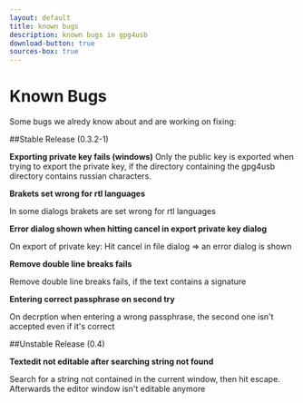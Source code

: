 ```yaml
---
layout: default
title: known bugs
description: known bugs in gpg4usb
download-button: true
sources-box: true
---
```


# Known Bugs

Some bugs we alredy know about and are working on fixing:

##Stable Release (0.3.2-1)

**Exporting private key fails (windows)**
Only the public key is exported when trying to export the private key, if the directory containing the gpg4usb directory contains russian characters. 

**Brakets set wrong for rtl languages**

In some dialogs brakets are set wrong for rtl languages

**Error dialog shown when hitting cancel in export private key dialog**

On export of private key: Hit cancel in file dialog => an error dialog is shown

**Remove double line breaks fails**

Remove double line breaks fails, if the text contains a signature

**Entering correct passphrase on second try**

On decrption when entering a wrong passphrase, the second one isn't accepted even if it's correct


##Unstable Release (0.4)

**Textedit not editable after searching string not found**

Search for a string not contained in the current window, then hit escape. Afterwards the editor window isn't editable anymore
